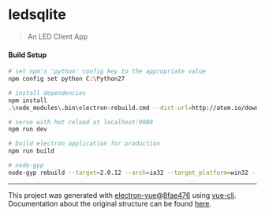 # ledsqlite

> An LED Client App

#### Build Setup

``` bash
# set npm's 'python' config key to the appropriate value
npm config set python C:\Python27

# install dependencies
npm install
.\node_modules\.bin\electron-rebuild.cmd --dist-url=http://atom.io/download/electron

# serve with hot reload at localhost:9080
npm run dev

# build electron application for production
npm run build

# node-gyp
node-gyp rebuild --target=2.0.12 --arch=ia32 --target_platform=win32 --dist-url=https://atom.io/download/electron/ --module_name=better_sqlite3 --module_path=../lib/binding/electron-v2.0-win32-x86

```

---

This project was generated with [electron-vue](https://github.com/SimulatedGREG/electron-vue)@[8fae476](https://github.com/SimulatedGREG/electron-vue/tree/8fae4763e9d225d3691b627e83b9e09b56f6c935) using [vue-cli](https://github.com/vuejs/vue-cli). Documentation about the original structure can be found [here](https://simulatedgreg.gitbooks.io/electron-vue/content/index.html).
